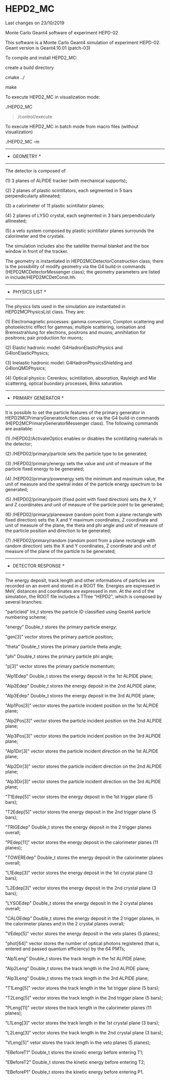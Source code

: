 # HEPD2_MC
Last changes on 23/10/2019

Monte Carlo Geant4 software of experiment HEPD-02

This software is a Monte Carlo Geant4 simulation of experiment HEPD-02. Geant version is Geant4.10.01 (patch-03)

To compile and install HEPD2_MC:

create a build directory

cmake ../

make

To execute HEPD2_MC in visualization mode:

./HEPD2_MC

> /control/execute <mac file>

To execute HEPD2_MC in batch mode from macro files (without visualization)

./HEPD2_MC -m <mac file>

*******************
*  GEOMETRY       *
*******************

The detector is composed of

(1) 3 planes of ALPIDE tracker (with mechanical supports);

(2) 2 planes of plastic scintillators, each segmented in 5 bars perpendicularly allineated;

(3) a calorimeter of 11 plastic scintillator planes;

(4) 2 planes of LYSO crystal, each segmented in 3 bars perpendicularly allineated;

(5) a veto system composed by plastic scintillator planes surrounds the calorimeter and the crystals.

The simulation includes also the satellite thermal blanket and the box window in front of the tracker.

The geometry is instantiated in HEPD2MCDetectorConstruction class; there is the possibility of modify geometry via the G4 build-in commands (HEPD2MCDetectorMessenger class); the geometry parameters are listed in include/HEPD2MCDetConst.hh.


*******************
*  PHYSICS LIST   *
*******************

The physics lists used in the simulation are instantiated in HEPD2MCPhysicsList class.
They are:

(1)  Electromagnetic processes: gamma conversion, Compton scattering and photoelectric effect for gammas; multiple scattering, ionisation and Bremsstrahlung for electrons, positrons and muons; annihilation for positrons; pair production for muons;

(2)  Elastic hadronic model: G4HadronElasticPhysics and G4IonElasticPhysics;

(3)  Inelastic hadronic model: G4HadronPhysicsShielding and G4IonQMDPhysics;

(4)  Optical physics: Cerenkov, scintillation, absorption, Rayleigh and Mie scattering, optical buondary processes, Birks saturation.


************************
*  PRIMARY GENERATOR   *
************************

It is possible to set the particle features of the primary generator in HEPD2MCPrimaryGeneratorAction class or via the G4 build-in commands (HEPD2MCPrimaryGeneratorMessenger class).
The following commands are available:

(1) /HEPD02/ActivateOptics <bool> enables or disables the scintillating materials in the detector;

(2) /HEPD02/primary/particle <string> sets the particle type to be generated;

(3) /HEPD02/primary/energy <double> <string> sets the value and unit of measure of the particle fixed energy to be generated;

(4) /HEPD02/primary/powenergy <double> <double> <string> <int> sets the minimum and maximum value, the unit of measure and the spetral index of the particle energy spectrum to be generated;

(5) /HEPD02/primary/point <double> <double> <double> <string> (fixed point with fixed direction) sets the X, Y and Z coordinates and unit of measure of the particle point to be generated;

(6) /HEPD02/primary/planewave <double> <double> <double> <string> <double> <double> <string> (random point from a plane rectangle with fixed direction) sets the X and Y maximum coordinates, Z coordinate and unit of measure of the plane, the theta and phi angle and unit of measure of the particle position and direction to be generated;

(7) /HEPD02/primary/random <double> <double> <double> <string> (random point from a plane rectangle with random direction) sets the X and Y coordinates, Z coordinate and unit of measure of the plane of the particle to be generated;

************************
*  DETECTOR RESPONSE   *
************************

The energy deposit, track length and other informations of particles are recorded on an event and stored in a ROOT file. Energies are expressed in MeV, distances and coordinates are expressed in mm.
At the end of the simulation, the ROOT file includes a TTree "HEPD2", which is composed by several branches:

"particleid"	  Int_t       	       stores the particle ID classified using Geant4 particle numbering scheme;

"energy"	  Double_t	       stores the primary particle energy;

"gen[3]"	  vector<double>       stores the primary particle position;

"theta"	  	  Double_t	       stores the primary particle theta angle;

"phi"		  Double_t	       stores the primary particle phi angle;

"p[3]"		  vector<double>       stores the primary particle momentum;

"Alp1Edep"	  Double_t	       stores the energy deposit in the 1st ALPIDE plane;

"Alp2Edep"	  Double_t	       stores the energy deposit in the 2nd ALPIDE plane;

"Alp3Edep"	  Double_t	       stores the energy deposit in the 3rd ALPIDE plane;

"Alp1Pos[3]"	  vector<double>       stores the particle incident position on the 1st ALPIDE plane;

"Alp2Pos[3]"	  vector<double>       stores the particle incident position on the 2nd ALPIDE plane;

"Alp3Pos[3]"	  vector<double>       stores the particle incident position on the 3rd ALPIDE plane;

"Alp1Dir[3]"	  vector<double>       stores the particle incident direction on the 1st ALPIDE plane;

"Alp2Dir[3]"	  vector<double>       stores the particle incident direction on the 2nd ALPIDE plane;

"Alp3Dir[3]"	  vector<double>       stores the particle incident direction on the 3rd ALPIDE plane;

"T1Edep[5]"	  vector<double>       stores the energy deposit in the 1st trigger plane (5 bars);

"T2Edep[5]"	  vector<double>       stores the energy deposit in the 2nd trigger plane (5 bars);

"TRIGEdep"	  Double_t	       stores the energy deposit in the 2 trigger planes overall;

"PEdep[11]"	  vector<double>       stores the energy deposit in the calorimeter planes (11 planes);

"TOWEREdep"	  Double_t	       stores the energy deposit in the calorimeter planes overall;

"L1Edep[3]"	  vector<double>       stores the energy deposit in the 1st crystal plane (3 bars);

"L2Edep[3]"	  vector<double>       stores the energy deposit in the 2nd crystal plane (3 bars);

"LYSOEdep"	  Double_t	       stores the energy deposit in the 2 crystal planes overall;

"CALOEdep"	  Double_t	       stores the energy deposit in the 2 trigger planes, in the calorimeter planes and in the 2 crystal planes overall;

"VEdep[5]"	  vector<double>       stores the energy deposit in the veto planes (5 planes);

"phot[64]"	  vector<int>	       stores the number of optical photons registered (that is, entered and passed quantum efficiency) by the 64 PMTs;

"Alp1Leng"	  Double_t	       stores the track length in the 1st ALPIDE plane;

"Alp2Leng"	  Double_t	       stores the track length in the 2nd ALPIDE plane;

"Alp3Leng"	  Double_t	       stores the track length in the 3rd ALPIDE plane;

"T1Leng[5]"	  vector<double>       stores the track length in the 1st trigger plane (5 bars);

"T2Leng[5]"	  vector<double>       stores the track length in the 2nd trigger plane (5 bars);

"PLeng[11]"	  vector<double>       stores the track length in the calorimeter planes (11 planes);

"L1Leng[3]"	  vector<double>       stores the track length in the 1st crystal plane (3 bars);

"L2Leng[3]"	  vector<double>       stores the track length in the 2nd crystal plane (3 bars);

"VLeng[5]"	  vetor<double>	       stores the track length in the veto planes (5 planes);

"EBeforeT1"	  Double_t	       stores the kinetic energy before entering T1;

"EBeforeT2"	  Double_t	       stores the kinetic energy before entering T2;

"EBeforeP1"	  Double_t	       stores the kinetic energy before entering P1.